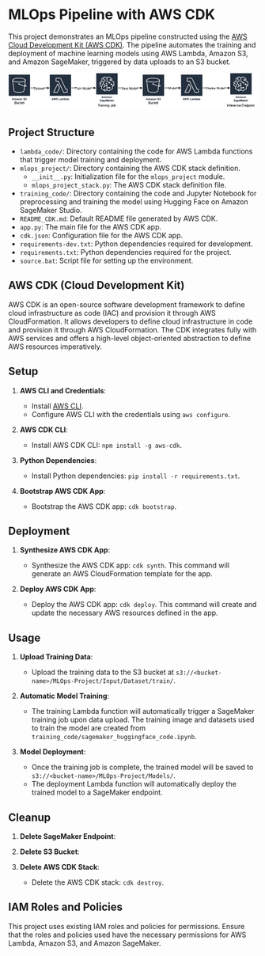 # MLOps Pipeline with AWS CDK

This project demonstrates an MLOps pipeline constructed using the [AWS Cloud Development Kit (AWS CDK)](https://docs.aws.amazon.com/cdk/v2/guide/home.html). The pipeline automates the training and deployment of machine learning models using AWS Lambda, Amazon S3, and Amazon SageMaker, triggered by data uploads to an S3 bucket.

![Pipeline Diagram](images/aws-cdk.png)

## Project Structure

- `lambda_code/`: Directory containing the code for AWS Lambda functions that trigger model training and deployment.
- `mlops_project/`: Directory containing the AWS CDK stack definition.
  - `__init__.py`: Initialization file for the `mlops_project` module.
  - `mlops_project_stack.py`: The AWS CDK stack definition file.
- `training_code/`: Directory containing the code and Jupyter Notebook for preprocessing and training the model using Hugging Face on Amazon SageMaker Studio.
- `README_CDK.md`: Default README file generated by AWS CDK.
- `app.py`: The main file for the AWS CDK app.
- `cdk.json`: Configuration file for the AWS CDK app.
- `requirements-dev.txt`: Python dependencies required for development.
- `requirements.txt`: Python dependencies required for the project.
- `source.bat`: Script file for setting up the environment.

## AWS CDK (Cloud Development Kit)

AWS CDK is an open-source software development framework to define cloud infrastructure as code (IAC) and provision it through AWS CloudFormation. It allows developers to define cloud infrastructure in code and provision it through AWS CloudFormation. The CDK integrates fully with AWS services and offers a high-level object-oriented abstraction to define AWS resources imperatively.

## Setup

1. **AWS CLI and Credentials**:
   - Install [AWS CLI](https://aws.amazon.com/cli/).
   - Configure AWS CLI with the credentials using `aws configure`.

2. **AWS CDK CLI**:
   - Install AWS CDK CLI: `npm install -g aws-cdk`.

3. **Python Dependencies**:
   - Install Python dependencies: `pip install -r requirements.txt`.

4. **Bootstrap AWS CDK App**:
   - Bootstrap the AWS CDK app: `cdk bootstrap`.

## Deployment

1. **Synthesize AWS CDK App**:
   - Synthesize the AWS CDK app: `cdk synth`. This command will generate an AWS CloudFormation template for the app.

2. **Deploy AWS CDK App**:
   - Deploy the AWS CDK app: `cdk deploy`. This command will create and update the necessary AWS resources defined in the app.

## Usage

1. **Upload Training Data**:
   - Upload the training data to the S3 bucket at `s3://<bucket-name>/MLOps-Project/Input/Dataset/train/`.

2. **Automatic Model Training**:
   - The training Lambda function will automatically trigger a SageMaker training job upon data upload. The training image and datasets used to train the model are created from `training_code/sagemaker_huggingface_code.ipynb`.

3. **Model Deployment**:
   - Once the training job is complete, the trained model will be saved to `s3://<bucket-name>/MLOps-Project/Models/`.
   - The deployment Lambda function will automatically deploy the trained model to a SageMaker endpoint.

## Cleanup

1. **Delete SageMaker Endpoint**:

2. **Delete S3 Bucket**:

3. **Delete AWS CDK Stack**:
   - Delete the AWS CDK stack: `cdk destroy`.

## IAM Roles and Policies

This project uses existing IAM roles and policies for permissions. Ensure that the roles and policies used have the necessary permissions for AWS Lambda, Amazon S3, and Amazon SageMaker.
